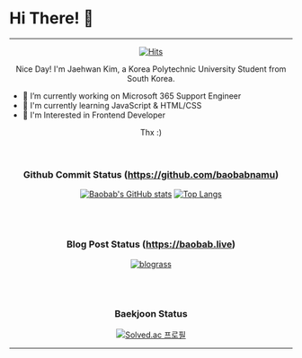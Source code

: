 # Hi There! :wave:

***

<div align="center"> 
  
[![Hits](https://hits.seeyoufarm.com/api/count/incr/badge.svg?url=https%3A%2F%2Fgithub.com%2Fbaobabnamu%2Fhit-counter&count_bg=%2379C83D&title_bg=%23555555&icon=&icon_color=%23E7E7E7&title=hits&edge_flat=false)](https://hits.seeyoufarm.com)

Nice Day! I'm Jaehwan Kim, a Korea Polytechnic University Student from South Korea.
  
</div>
  
- 🔭 I’m currently working on Microsoft 365 Support Engineer
- :running: I'm currently learning JavaScript & HTML/CSS
- :sunrise: I'm Interested in Frontend Developer

<div align="center"> Thx :) </div>

<br />
<br />

<div align="center"> 
  
### **Github Commit Status (https://github.com/baobabnamu)** <br/> 
[![Baobab's GitHub stats](https://github-readme-stats.vercel.app/api?username=baobabnamu&theme=tokyonight)](https://github.com/anuraghazra/github-readme-stats)
[![Top Langs](https://github-readme-stats.vercel.app/api/top-langs/?username=baobabnamu&layout=compact&theme=tokyonight)](https://github.com/anuraghazra/github-readme-stats)
 
  <br />
  <br />

### **Blog Post Status (https://baobab.live)** <br/>
  <a href="https://baobab.live"> ![blograss](https://blograss.vercel.app/api?blog_type=tistory&blog_name=iwantbaobab&grass_color=white&text_color=white&dark_mode=true) </a>

  <br />
  <br />
  
### **Baekjoon Status** <br/>
  [![Solved.ac 프로필](http://mazassumnida.wtf/api/v2/generate_badge?boj=iwantbaobab)](https://solved.ac/iwantbaobab)
</div>

***

<!--
**baobabnamu/baobabnamu** is a ✨ _special_ ✨ repository because its `README.md` (this file) appears on your GitHub profile.

Here are some ideas to get you started:

- 🔭 I’m currently working on ...
- 🌱 I’m currently learning ...
- 👯 I’m looking to collaborate on ...
- 🤔 I’m looking for help with ...
- 💬 Ask me about ...
- 📫 How to reach me: ...
- 😄 Pronouns: ...
- ⚡ Fun fact: ...
-->
